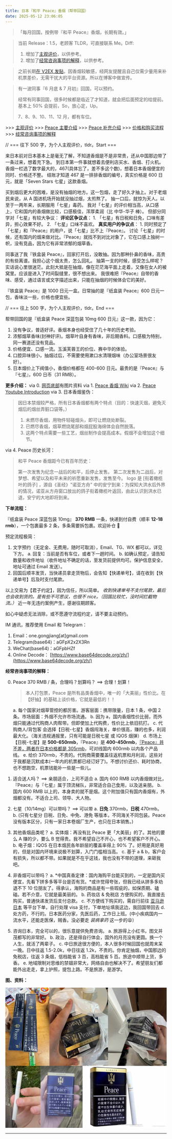 ```yaml
---
title: 日本『和平 Peace』香烟（帮带回国）
date: 2025-05-12 23:06:05
---
```


> 「每月回国，按例带『和平 Peace』香烟，长期有效。」

> 当前 Release：1.5，老顾客 TLDR，可直接联系 Me。Diff:
>
> 1. 增加了[主观评价](#mark1)，以供参考。
> 2. 增加了[经常咨询事项的解释](#mark5)，以供参考。

> 之前长期[在 V2EX 发贴](https://www.v2ex.com/t/1130849)，因香烟较敏感，经网友提醒且自己仅需少量用来补机票差价，无需干扰大的平台资源。所以在博客中做宣传。

> 有一波同事『6 月底 & 7 月初』回国，可以预约。
>
> 经常有同事回国，很多时候都是临近了才知道，就会把后面预定的给提前。基本上 50% 会提前，So，放心定，Up。
>
> 7、8、9、10、11、12 月，都有车位。

\>>> [主观评价](#mark1)
\>>> [Peace 主要介绍](#mark2)
\>>> [Peace 补充介绍](#mark3)
\>>> [价格和购买流程](#mark4)
\>>> [经常咨询事项的解释](#mark5)

<a id="mark1"></a>
// === 往下 500 字，为个人主观评价，tldr。Start ===

来日本前对日本基本上是毫无了解，不知道香烟是不是非常贵，还从中国那边带了一条过来，想着充下急。
到日本第一件事就想着去便利店买水、香烟、打火机。香烟一栏选了数字最大的，467(具体忘了，差不多这个数)，想着日本香烟便宜的同时、价格还不整。
结账才知道 467 是一排排香烟的编号，真实价格是 600 日元，就是「Seven Stars 七星」这款香烟。

买到烟后更大的困难，是没有抽烟的地方。这一包烟，走了好久才抽上。对于老烟民来说，从 A 国进机场开始就没抽过烟，太煎熬了。
抽一口后，就惊为天人。以至于一两年来，长期服用「七星」毒药。
我对「七星」的评价相当高，从口感上，它和国内的香烟做比较，口感极佳，浑厚柔润（比 中华-华子 棒）。
但部分同学对「七星」有较大争议：
**评论区争议点**： 1. 「七星」有日税和日免，口味有差异，担心效果不好。 2. 「七星」口味不喜欢。
**真实用户的争议点**： 1. 同时预定了「七星」和『Peace』的用户，说「七星」比不上『Peace』。
讨论「七星」的时候，还有国内的烟来做对比。『Peace』就找不到对比对象了，它在口感上独树一帜，没有竞品，因为它有非常浓郁的烟草香。

同事送了我『铁盒装 Peace』，回家打开后，没敢抽。因为那种扑鼻的香味，高贵的有些离谱。我担心这个烟太贵，怎么回礼。
抽第一支的时候，感受怎么样呢？实话说心里很迷茫。此刻大抵是在抽烟，像在茫茫海平面上走着，又像在女人的被窝里。应该是进入了时间裂缝里，很不想出来。
我很难把『Peace』自带的香味、感受，通过语言或文字描述出来，只能在抽烟的时候体会它的美好。

『铁盒装 Peace』是 1000 日元一盒。日常抽的是『纸盒装 Peace』600 日元一包，香味淡一些，价格也便宜些。

// === 往上 500 字，为个人主观评价，tldr。End ===

<a id="mark2"></a>
帮带回国的是『纸盒装 Peace 深蓝包装 10mg 600 日元』这一款，因为它：

1. 没有争议，普适好评。香烟本身也经受住了几十年的历史考验。
2. 浓郁烟草香味(封神好评)。烟草叶自身有香味，非后期香料。口感极为特别，同一赛道还没有竞品。
3. 价格便宜、口感一流。玉溪芙蓉王的价位、赛中华的体验。
4. 口腔异味很小，抽烟过后，不需要使用漱口水清理烟味（办公室场景很友好）。
5. 日本烟价上下阀值小，香烟价格都在 400-600 日元。最贵的是『Peace』与『七星』，600 日币（31 RMB）。

<a id="mark3"></a>
**更多介绍：**
via 0. [网页底部](#mark6)有图片资料
via 1. [Peace 香烟 Wiki](<https://en.wikipedia.org/wiki/Peace_(cigarette)>)
via 2. [Peace Youtube Introduction](https://www.youtube.com/watch?v=tpA0kDuZ7RI)
via 3. 日本香烟鉴伪：

> 因日本禁烟较严格，所有日本香烟都有两个特点（目的：快速灭烟，避免灭烟后的烟丝弄脏口袋等。）
>
> 1.  未燃尽香烟，用物件轻碰烟头，即可让燃烧处断裂。
> 2.  已燃尽香烟，烟草燃烧尾部和烟屁股海绵体会自然脱落。
> 3.  这两个特点需要一些工艺，烟丝制作会提高成本。假烟不会增加这个细节。

via 4. Peace 历史长河：

> 和平 Peace 香烟距今已有百年历史：
>
> 第一次发售为纪念一战后的和平，后停止发售。
> 第二次发售为二战后，对梦想、希望以及和平未来的祈愿重新发售，发售至今。
> logo 是 [衔着橄榄叶的鸽子] ，源自《圣经》"诺亚方舟" 中的安宁到来：为探知大洪水后外界的情况，诺亚从方舟窗口放出的鸽子衔着橄榄叶返回，由此认识到洪水已退，安宁的大地即将到来。

<a id="mark4"></a>
**下单流程：**

『纸盒装 Peace 深蓝包装 10mg』 **370 RMB** 一条，快递到付自费（顺丰 **12-18 rmb**），一个包裹最多 2 条，多条需要拆包裹。欢迎补仓 🌹

预定流程极简：

1. 文字预约（无定金、无费用，随时可取消），Email、TG、WX 都可以，详见下方。
   a. 回复：当前是否有车位，或者下一趟时间。
   b. 如确认预定，请告知数量和收件地址（收件地址不确定的话，至发货前提供均可。保护信息安全，地址可通过 Email 发送）。
2. 回国后顺丰发货，当快递员拿走货物后，会告知【快递单号】，请在收到【快递单号】后及时支付尾款。

以上交易为【君子约定】，因为信任，所以简单。
_收到快递单号不支付尾款，最后也会收到货的。是有些不可思议，也很不 nice。（回国比较忙，没时间拦截物流。）_
近一年无违约案例产生，感谢往期顾客。

如心中疑虑无法消除，或不愿遵守流程约定，请不要主动预约。

IM 通讯，推荐使用 Email 和 Telegram：

1.  Email：one.gongjiang[at]gmail.com
2.  Telegram(base64)：aGFpX2x2X3Rn
3.  WeChat(base64)：aGFpbHZf
4.  Online Decode： [https://www.base64decode.org/zh/](https://www.base64decode.org/zh/)

<a id="mark5"></a>
**经常咨询事项的解释：**

0. Peace 370 RMB / 条，合理吗？划算吗？ ==> 合理！划算！

   > 本人打包票，Peace 是所有品类香烟中，唯一的「大美丽」性价比。在【好抽】的基础上谈价格，它就是最低的！！

   a. 每个国家对烟草管控的都厉害。游客层面：携带限量，日本 1 条，中国 2 条。市场层面：外烟不允许市场流通。
   b. 因为 a，国内香烟性价比弱，而外烟只能通过代购商人肉帮带。但即使加上代购费，性价比上依旧抗打。
   c. 代购商人/背包客 会选择【日税-七星】香烟闯海关，单价很高，赚的也多，利润最大化。（海关违规通报里，只有可能是日税七星 或 IQOS 烟弹）
   d. 市场上【日税-七星】是 **500-650rmb**，『Peace』是 **400-450rmb**，[『Peace』并不差，两者在日本价格都是 305rmb](#mark1)，可对线国内 600rmb 以内各个产品线。
   e. 给价 370rmb，不贵的。代购商需要覆盖往返机票和月利润，这些对于我都是沉默成本(一年内的机票都已经订好了)。不想讨价还价、耗时协商，也不想跑空，机票钱能补一些是一些儿。

1. 适合送人吗？ ==> 亲朋适合，上司不适合
   a. 国内 600 RMB 以内香烟做对比，『Peace』与『七星』属于顶流梯队，非常适合自己食用，以及送亲朋。
   b. 国内 600 RMB 以上的，本身卖的就不是烟。这个附加值只有国内香烟有，外烟都没有。不适合上司、领导、大人物。
2. 七星（10/14mg）可以带吗？ ==> 可以带
   a. **日免** 370rmb，**日税** 470rmb。
   b. (只有七星分 日税、日免、中免、港免 等版本，不同海关不同包装。Peace 没有版本区分，只有一家日本卷烟厂生产，也只在日本销售。)
3. 其他香烟品类呢？
   a. 实体烟：再没有比 Peace 更「大美丽」的了。其他的要么 A 赚的少，要么 B 觉得贵。我不希望自己不开心，也不希望客户不开心。
   b. 电子烟：IQOS 在日本烟民各年龄层的覆盖率得上 90% 了。好用是真好用的，但是对国内环境来说极不划算，入门门槛相当高。
   c. 基于 a & b，客户会有损失，所以都不带。如果就是不在乎这钱，我也没有不带的道理，来砸我吧。

4. 非香烟可以带吗？
   a. *中国真香定律：国内海购平台能买到的，一定是国内买便宜，先看下拼多多等平台是否有货。*或许觉得夸张，但我已经从拼多多劝退不下 10 位朋友了。得承认，海购的商品是有一些瑕疵的，如保质期、磕碰。若不介意，它就是最美丽的。
   b. 药妆店 & 免税店 方便购买的，我直接去购买，普通快递发货后支付总款。
   c. 不方便线下购买的，需自行前往 [亚马逊日本](https://www.amazon.co.jp) 等平台下单，自行处理 visa 支付，下单地址填我这边，我回国带回去
   d. 处方药，不行的。日本医药分家，先医后药，工作日上班。(中小疾病国内一流水平，还能走医保，贼香。没必要走 _装病拿药_ 这一步的😫）
5. 咨询日本，完全可以的，很乐意提供免费咨询。
   a. 旅游得上小红书，图文并茂都写的非常好。
   b. 政治，还是得自行体会，国外的月亮没有更圆。换一个人生，就活了两辈子。
   c. 中日旅途很方便的，本人很多时候回国也就周末呆一晚。日中往返 1.5-2.0k，中日往返 1.2k，不贵的。你肯定抽烟，中国那边的免税店，往返 3 条烟，低档能省 3 百，高档能省 5 百。旅途中顺带上货，多香。
   e. 地域限制对思维的禁锢非常大，网络自由也解决不了。希望朋友们都能外出走走，拿上护照，提包上路。不是旅游，是游学。

<a id="mark6"></a>
**图、资料：**

![Peace 香烟](https://raw.githubusercontent.com/yigegongjiang/image_space/main/blog_img/20250510141818086.jpg)

---
